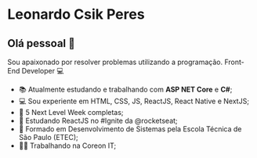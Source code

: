 # Leonardo Csik Peres

## Olá pessoal 👋
Sou apaixonado por resolver problemas utilizando a programação.
Front-End Developer 💻

- 📚  Atualmente estudando e trabalhando com **ASP NET Core** e **C#**;
- 💻  Sou experiente em HTML, CSS, JS, ReactJS, React Native e NextJS;
- 🚀  5 Next Level Week completas;
- 💜  Estudando ReactJS no #Ignite da @rocketseat;
- 📘  Formado em Desenvolvimento de Sistemas pela Escola Técnica de São Paulo (ETEC);
- 👨‍💻  Trabalhando na Coreon IT;


